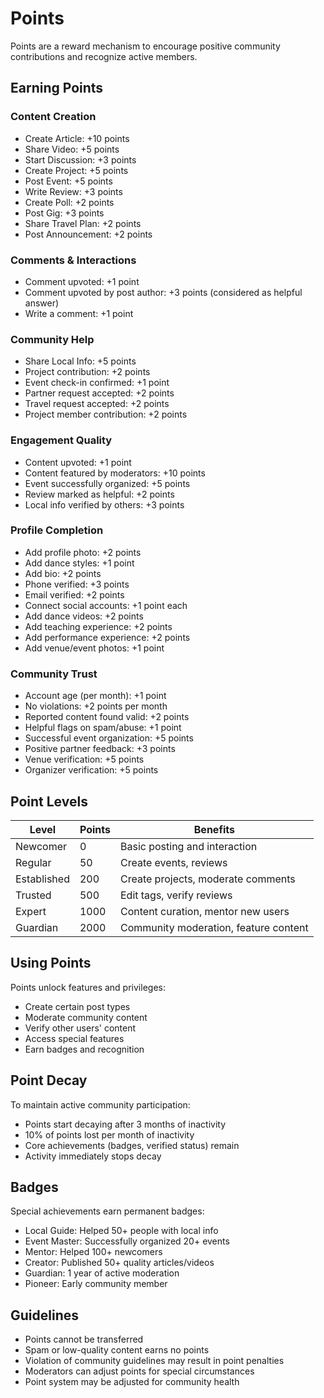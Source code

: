 # Points

Points are a reward mechanism to encourage positive community contributions and recognize active members.

## Earning Points

### Content Creation

- Create Article: +10 points
- Share Video: +5 points
- Start Discussion: +3 points
- Create Project: +5 points
- Post Event: +5 points
- Write Review: +3 points
- Create Poll: +2 points
- Post Gig: +3 points
- Share Travel Plan: +2 points
- Post Announcement: +2 points

### Comments & Interactions

- Comment upvoted: +1 point
- Comment upvoted by post author: +3 points (considered as helpful answer)
- Write a comment: +1 point

### Community Help

- Share Local Info: +5 points
- Project contribution: +2 points
- Event check-in confirmed: +1 point
- Partner request accepted: +2 points
- Travel request accepted: +2 points
- Project member contribution: +2 points

### Engagement Quality

- Content upvoted: +1 point
- Content featured by moderators: +10 points
- Event successfully organized: +5 points
- Review marked as helpful: +2 points
- Local info verified by others: +3 points

### Profile Completion

- Add profile photo: +2 points
- Add dance styles: +1 point
- Add bio: +2 points
- Phone verified: +3 points
- Email verified: +2 points
- Connect social accounts: +1 point each
- Add dance videos: +2 points
- Add teaching experience: +2 points
- Add performance experience: +2 points
- Add venue/event photos: +1 point

### Community Trust

- Account age (per month): +1 point
- No violations: +2 points per month
- Reported content found valid: +2 points
- Helpful flags on spam/abuse: +1 point
- Successful event organization: +5 points
- Positive partner feedback: +3 points
- Venue verification: +5 points
- Organizer verification: +5 points

## Point Levels

| Level       | Points | Benefits                              |
| ----------- | ------ | ------------------------------------- |
| Newcomer    | 0      | Basic posting and interaction         |
| Regular     | 50     | Create events, reviews                |
| Established | 200    | Create projects, moderate comments    |
| Trusted     | 500    | Edit tags, verify reviews             |
| Expert      | 1000   | Content curation, mentor new users    |
| Guardian    | 2000   | Community moderation, feature content |

## Using Points

Points unlock features and privileges:

- Create certain post types
- Moderate community content
- Verify other users' content
- Access special features
- Earn badges and recognition

## Point Decay

To maintain active community participation:

- Points start decaying after 3 months of inactivity
- 10% of points lost per month of inactivity
- Core achievements (badges, verified status) remain
- Activity immediately stops decay

## Badges

Special achievements earn permanent badges:

- Local Guide: Helped 50+ people with local info
- Event Master: Successfully organized 20+ events
- Mentor: Helped 100+ newcomers
- Creator: Published 50+ quality articles/videos
- Guardian: 1 year of active moderation
- Pioneer: Early community member

## Guidelines

- Points cannot be transferred
- Spam or low-quality content earns no points
- Violation of community guidelines may result in point penalties
- Moderators can adjust points for special circumstances
- Point system may be adjusted for community health
